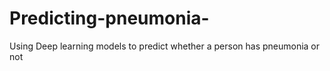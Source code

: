 # Predicting-pneumonia-
Using Deep learning models to predict whether a person has pneumonia or not

